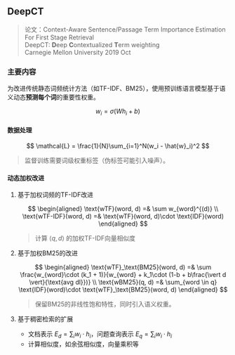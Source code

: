 ## DeepCT
> 论文：Context-Aware Sentence/Passage Term Importance Estimation For First Stage Retrieval  
> DeepCT: **D**eep **C**ontextualized **T**erm weighting  
> Carnegie Mellon University 2019 Oct

### 主要内容
为改进传统静态词频统计方法（如TF-IDF、BM25），使用预训练语言模型基于语义动态**预测每个词**的重要性权重。

$$
w_i = \sigma (Wh_i + b)
$$

#### 数据处理

$$
\mathcal{L} = \frac{1}{N}\sum_{i=1}^N(w_i - \hat{w}_i)^2
$$

> 监督训练需要词级权重标签（伪标签可能引入噪声）。

#### 动态加权改进
1. 基于加权词频的TF-IDF改进

    $$
    \begin{aligned}
        \text{wTF}(word, d) =& \sum w_{word}^{(d)} \\
        \text{wTF-IDF}(word, d) =& \text{wTF}(word, d)\cdot \text{IDF}(word)
    \end{aligned}
    $$

    > 计算 $\langle q, d\rangle$ 的加权TF-IDF向量相似度

2. 基于加权BM25的改进

    $$
    \begin{aligned}
        \text{wTF}_\text{BM25}(word, d) =& \sum \frac{w_{word}\cdot (k_1 + 1)}{w_{word} + k_1\cdot (1-b + b\frac{\vert d \vert}{\text{avg dl}})} \\
        \text{wBM25}(q, d) =& \sum_{word \in q} \text{IDF}(word)\cdot \text{wTF}_\text{BM25}(word, d)
    \end{aligned}
    $$

    > 保留BM25的非线性饱和特性，同时引入语义权重。

3. 基于稠密检索的扩展
    - 文档表示 $E_d = \sum_i w_i \cdot h_i$，问题查询表示 $E_q = \sum_i w_i \cdot h_i$  
    - 计算相似度，如余弦相似度，向量乘积等